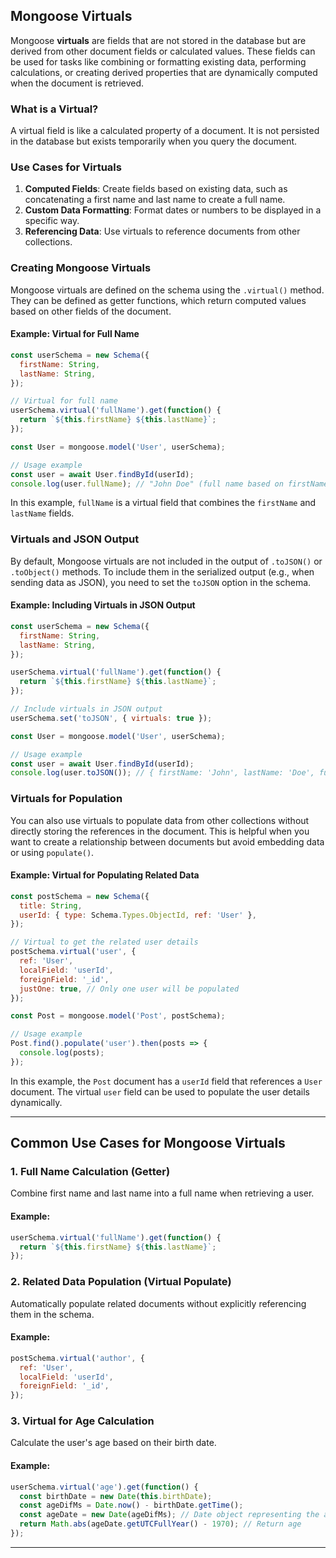## **Mongoose Virtuals**

Mongoose **virtuals** are fields that are not stored in the database but are derived from other document fields or calculated values. These fields can be used for tasks like combining or formatting existing data, performing calculations, or creating derived properties that are dynamically computed when the document is retrieved.

### **What is a Virtual?**
A virtual field is like a calculated property of a document. It is not persisted in the database but exists temporarily when you query the document.

### **Use Cases for Virtuals**
1. **Computed Fields**: Create fields based on existing data, such as concatenating a first name and last name to create a full name.
2. **Custom Data Formatting**: Format dates or numbers to be displayed in a specific way.
3. **Referencing Data**: Use virtuals to reference documents from other collections.


### **Creating Mongoose Virtuals**

Mongoose virtuals are defined on the schema using the `.virtual()` method. They can be defined as getter functions, which return computed values based on other fields of the document.

#### Example: Virtual for Full Name
```javascript
const userSchema = new Schema({
  firstName: String,
  lastName: String,
});

// Virtual for full name
userSchema.virtual('fullName').get(function() {
  return `${this.firstName} ${this.lastName}`;
});

const User = mongoose.model('User', userSchema);

// Usage example
const user = await User.findById(userId);
console.log(user.fullName); // "John Doe" (full name based on firstName and lastName)
```

In this example, `fullName` is a virtual field that combines the `firstName` and `lastName` fields.

### **Virtuals and JSON Output**

By default, Mongoose virtuals are not included in the output of `.toJSON()` or `.toObject()` methods. To include them in the serialized output (e.g., when sending data as JSON), you need to set the `toJSON` option in the schema.

#### Example: Including Virtuals in JSON Output
```javascript
const userSchema = new Schema({
  firstName: String,
  lastName: String,
});

userSchema.virtual('fullName').get(function() {
  return `${this.firstName} ${this.lastName}`;
});

// Include virtuals in JSON output
userSchema.set('toJSON', { virtuals: true });

const User = mongoose.model('User', userSchema);

// Usage example
const user = await User.findById(userId);
console.log(user.toJSON()); // { firstName: 'John', lastName: 'Doe', fullName: 'John Doe' }
```

### **Virtuals for Population**

You can also use virtuals to populate data from other collections without directly storing the references in the document. This is helpful when you want to create a relationship between documents but avoid embedding data or using `populate()`.

#### Example: Virtual for Populating Related Data
```javascript
const postSchema = new Schema({
  title: String,
  userId: { type: Schema.Types.ObjectId, ref: 'User' },
});

// Virtual to get the related user details
postSchema.virtual('user', {
  ref: 'User',
  localField: 'userId',
  foreignField: '_id',
  justOne: true, // Only one user will be populated
});

const Post = mongoose.model('Post', postSchema);

// Usage example
Post.find().populate('user').then(posts => {
  console.log(posts);
});
```

In this example, the `Post` document has a `userId` field that references a `User` document. The virtual `user` field can be used to populate the user details dynamically.

---

## **Common Use Cases for Mongoose Virtuals**

### **1. Full Name Calculation (Getter)**
Combine first name and last name into a full name when retrieving a user.

#### Example:
```javascript
userSchema.virtual('fullName').get(function() {
  return `${this.firstName} ${this.lastName}`;
});
```

### **2. Related Data Population (Virtual Populate)**
Automatically populate related documents without explicitly referencing them in the schema.

#### Example:
```javascript
postSchema.virtual('author', {
  ref: 'User',
  localField: 'userId',
  foreignField: '_id',
});
```

### **3. Virtual for Age Calculation**
Calculate the user's age based on their birth date.

#### Example:
```javascript
userSchema.virtual('age').get(function() {
  const birthDate = new Date(this.birthDate);
  const ageDifMs = Date.now() - birthDate.getTime();
  const ageDate = new Date(ageDifMs); // Date object representing the age
  return Math.abs(ageDate.getUTCFullYear() - 1970); // Return age
});
```

---





